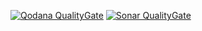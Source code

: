 [![Qodana QualityGate](https://github.com/KaganHamzacebi/nobet.pro-ua/actions/workflows/qodana_quality_gate.yml/badge.svg)](https://github.com/KaganHamzacebi/nobet.pro-ua/actions/workflows/qodana_quality_gate.yml) [![Sonar QualityGate](https://github.com/KaganHamzacebi/nobet.pro-ua/actions/workflows/sonar_quality_gate.yml/badge.svg)](https://github.com/KaganHamzacebi/nobet.pro-ua/actions/workflows/sonar_quality_gate.yml)
